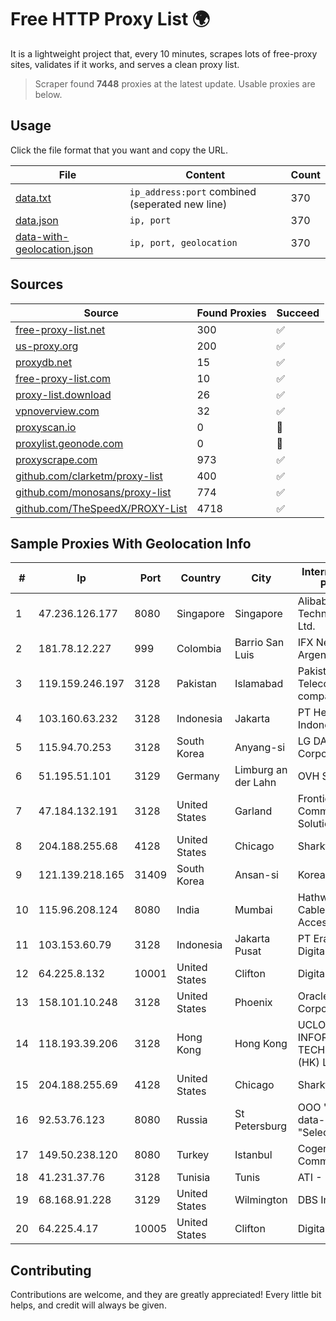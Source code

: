 
# Free HTTP Proxy List 🌍

It is a lightweight project that, every 10 minutes, scrapes lots of free-proxy sites, validates if it works, and serves a clean proxy list.


> Scraper found **7448** proxies at the latest update. Usable proxies are below.

## Usage

Click the file format that you want and copy the URL.


|File|Content|Count|
|----|-------|-----|
|[data.txt](https://raw.githubusercontent.com/themiralay/Proxy-List-World/master/data.txt)|`ip_address:port` combined (seperated new line)|370|
|[data.json](https://raw.githubusercontent.com/themiralay/Proxy-List-World/master/data.json)|`ip, port`|370|
|[data-with-geolocation.json](https://raw.githubusercontent.com/themiralay/Proxy-List-World/master/data-with-geolocation.json)|`ip, port, geolocation`|370|

## Sources

|Source|Found Proxies|Succeed|
|------|-------------|-------|
|[free-proxy-list.net](https://free-proxy-list.net)|300|✅|
|[us-proxy.org](https://www.us-proxy.org)|200|✅|
|[proxydb.net](http://proxydb.net)|15|✅|
|[free-proxy-list.com](https://free-proxy-list.com/?page=&port=&type%5B%5D=http&type%5B%5D=https&up_time=0&search=Search)|10|✅|
|[proxy-list.download](https://www.proxy-list.download/HTTP)|26|✅|
|[vpnoverview.com](https://vpnoverview.com/privacy/anonymous-browsing/free-proxy-servers)|32|✅|
|[proxyscan.io](https://www.proxyscan.io)|0|🚫|
|[proxylist.geonode.com](https://proxylist.geonode.com/api/proxy-list?limit=300&page=1&sort_by=lastChecked&sort_type=desc&protocols=http,https)|0|🚫|
|[proxyscrape.com](https://api.proxyscrape.com/v2/?request=displayproxies&protocol=http&timeout=10000&country=all&ssl=all&anonymity=all)|973|✅|
|[github.com/clarketm/proxy-list](https://raw.githubusercontent.com/clarketm/proxy-list/master/proxy-list-raw.txt)|400|✅|
|[github.com/monosans/proxy-list](https://raw.githubusercontent.com/monosans/proxy-list/main/proxies/http.txt)|774|✅|
|[github.com/TheSpeedX/PROXY-List](https://raw.githubusercontent.com/TheSpeedX/PROXY-List/master/http.txt)|4718|✅|


## Sample Proxies With Geolocation Info

|#|Ip|Port|Country|City|Internet Service Provider|
|-|--|----|-------|----|-------------------------|
|1|47.236.126.177|8080|Singapore|Singapore|Alibaba (US) Technology Co., Ltd.|
|2|181.78.12.227|999|Colombia|Barrio San Luis|IFX Networks Argentina S.R.L|
|3|119.159.246.197|3128|Pakistan|Islamabad|Pakistan Telecommuication company limited|
|4|103.160.63.232|3128|Indonesia|Jakarta|PT Herza Digital Indonesia|
|5|115.94.70.253|3128|South Korea|Anyang-si|LG DACOM Corporation|
|6|51.195.51.101|3129|Germany|Limburg an der Lahn|OVH SAS|
|7|47.184.132.191|3128|United States|Garland|Frontier Communications Solutions|
|8|204.188.255.68|4128|United States|Chicago|Sharktech|
|9|121.139.218.165|31409|South Korea|Ansan-si|Korea Telecom|
|10|115.96.208.124|8080|India|Mumbai|Hathway IP over Cable Internet Access|
|11|103.153.60.79|3128|Indonesia|Jakarta Pusat|PT Era Awan Digital|
|12|64.225.8.132|10001|United States|Clifton|DigitalOcean, LLC|
|13|158.101.10.248|3128|United States|Phoenix|Oracle Corporation|
|14|118.193.39.206|3128|Hong Kong|Hong Kong|UCLOUD INFORMATION TECHNOLOGY (HK) LIMITED|
|15|204.188.255.69|4128|United States|Chicago|Sharktech|
|16|92.53.76.123|8080|Russia|St Petersburg|OOO "Network of data-centers "Selectel"|
|17|149.50.238.120|8080|Turkey|Istanbul|Cogent Communications|
|18|41.231.37.76|3128|Tunisia|Tunis|ATI - ISP|
|19|68.168.91.228|3129|United States|Wilmington|DBS International|
|20|64.225.4.17|10005|United States|Clifton|DigitalOcean, LLC|



## Contributing

Contributions are welcome, and they are greatly appreciated! Every
little bit helps, and credit will always be given.

